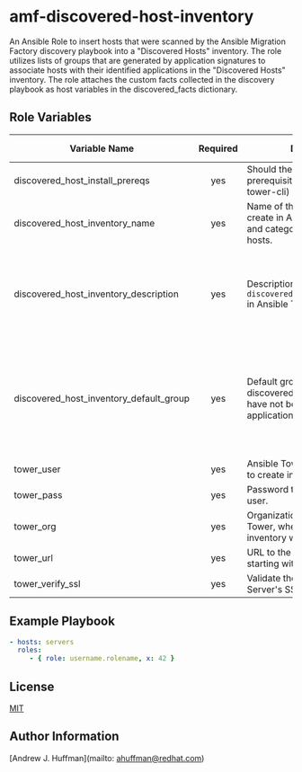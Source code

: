 # amf-discovered-host-inventory

An Ansible Role to insert hosts that were scanned by the Ansible Migration Factory discovery playbook into a "Discovered Hosts" inventory.  The role utilizes lists of groups that are generated by application signatures to associate hosts with their identified applications in the "Discovered Hosts" inventory.  The role attaches the custom facts collected in the discovery playbook as host variables in the discovered_facts dictionary.

## Role Variables
| Variable Name | Required | Description| Default Value | Type |
| --- | :---: | --- | :---: | :---:|
|discovered_host_install_prereqs|yes|Should the role install any prerequisite modules (ansible-tower-cli)|False|boolean|
|discovered_host_inventory_name|yes|Name of the new inventory to create in Ansible Tower to list and categorize discovered hosts.|"Discovered Hosts"|string|
|discovered_host_inventory_description|yes|Description of the `discovered_host_inventory_name` in Ansible Tower.|"Inventory of hosts scanned by the Ansible Migration Factory Discovery playbook"|string|
|discovered_host_inventory_default_group|yes|Default group to insert discovered hosts into when they have not been identified by application signatures.|{name: "Unknown Application", desc: "Hosts running applications or services that we could not identify"}|dictionary|
|tower_user|yes|Ansible Tower user with access to create inventories|""|string|
|tower_pass|yes|Password to the Ansible Tower user.|""|string|
|tower_org|yes|Organization of the Ansible Tower, where the new discovery inventory will be created|""|string|
|tower_url|yes|URL to the Ansible Tower server starting with 'https://'|""|string|
|tower_verify_ssl|yes|Validate the Ansible Tower Server's SSL certificate|False|boolean|

## Example Playbook
```yaml
- hosts: servers
  roles:
     - { role: username.rolename, x: 42 }
```

## License
[MIT](LICENSE)

## Author Information
[Andrew J. Huffman](mailto: ahuffman@redhat.com)
